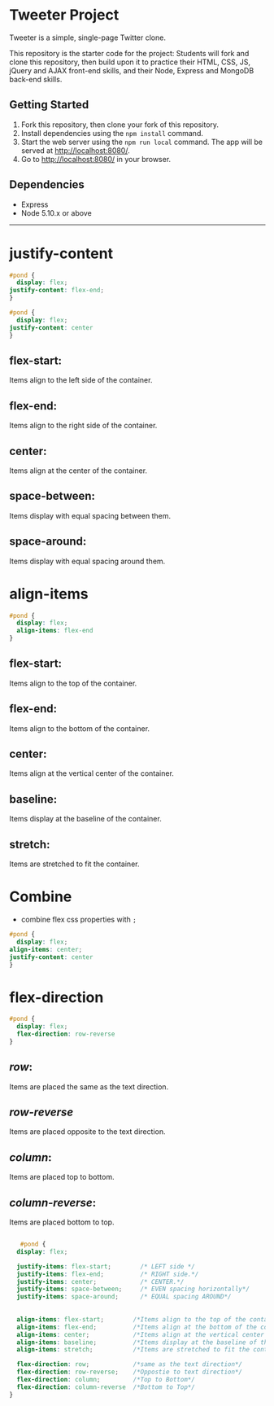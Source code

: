 # Tweeter Project

Tweeter is a simple, single-page Twitter clone.

This repository is the starter code for the project: Students will fork and clone this repository, then build upon it to practice their HTML, CSS, JS, jQuery and AJAX front-end skills, and their Node, Express and MongoDB back-end skills.

## Getting Started

1. Fork this repository, then clone your fork of this repository.
2. Install dependencies using the `npm install` command.
3. Start the web server using the `npm run local` command. The app will be served at <http://localhost:8080/>.
4. Go to <http://localhost:8080/> in your browser.

## Dependencies

- Express
- Node 5.10.x or above


--------------

# justify-content

```css
#pond {
  display: flex;
justify-content: flex-end;
}

#pond {
  display: flex;
justify-content: center 
}
```
## flex-start: 
  Items align to the left side of the container.
## flex-end: 
  Items align to the right side of the container.
## center: 
Items align at the center of the container.
## space-between:
 Items display with equal spacing between them.
## space-around:
 Items display with equal spacing around them.



# align-items
```css
#pond {
  display: flex;
  align-items: flex-end
}
```
## flex-start:
  Items align to the top of the container.
## flex-end: 
  Items align to the bottom of the container.
## center: 
  Items align at the vertical center of the container.
## baseline:
  Items display at the baseline of the container.
## stretch:
  Items are stretched to fit the container.

# Combine
  - combine flex css properties with `;` 
```css
#pond {
  display: flex;
align-items: center;
justify-content: center
}
```


# flex-direction 
```css
#pond {
  display: flex;
  flex-direction: row-reverse
}
```

## *row*: 
  Items are placed the same as the text direction.
## *row-reverse*
  Items are placed opposite to the text direction.
## *column*: 
  Items are placed top to bottom.
## *column-reverse*: 
  Items are placed bottom to top.

```css

   #pond {
  display: flex;

  justify-items: flex-start;        /* LEFT side */
  justify-items: flex-end;          /* RIGHT side.*/
  justify-items: center;            /* CENTER.*/
  justify-items: space-between;     /* EVEN spacing horizontally*/
  justify-items: space-around;      /* EQUAL spacing AROUND*/
  
  
  align-items: flex-start;        /*Items align to the top of the container*/
  align-items: flex-end;          /*Items align at the bottom of the container.*/
  align-items: center;            /*Items align at the vertical center of the container.*/
  align-items: baseline;          /*Items display at the baseline of the container*/
  align-items: stretch;           /*Items are stretched to fit the container*/

  flex-direction: row;            /*same as the text direction*/
  flex-direction: row-reverse;    /*Oppostie to text direction*/
  flex-direction: column;         /*Top to Bottom*/
  flex-direction: column-reverse  /*Bottom to Top*/
}
```